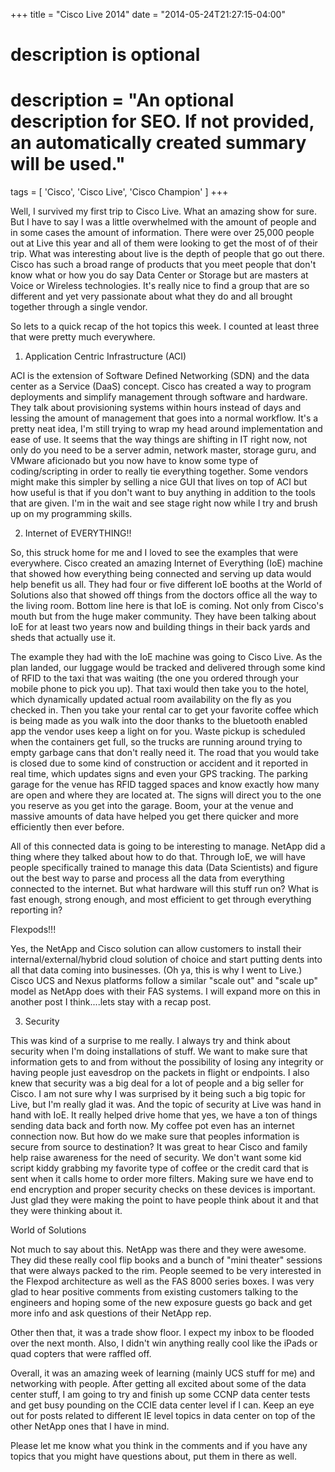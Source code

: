 +++
title = "Cisco Live 2014"
date = "2014-05-24T21:27:15-04:00"

#
# description is optional
#
# description = "An optional description for SEO. If not provided, an automatically created summary will be used."

tags = [ 'Cisco', 'Cisco Live', 'Cisco Champion' ]
+++

Well, I survived my first trip to Cisco Live. What an amazing show for sure. But I have to say I was a little overwhelmed with the amount of people and in some cases the amount of information. There were over 25,000 people out at Live this year and all of them were looking to get the most of of their trip. What was interesting about live is the depth of people that go out there. Cisco has such a broad range of products that you meet people that don't know what or how you do say Data Center or Storage but are masters at Voice or Wireless technologies. It's really nice to find a group that are so different and yet very passionate about what they do and all brought together through a single vendor.

So lets to a quick recap of the hot topics this week. I counted at least three that were pretty much everywhere.

1. Application Centric Infrastructure (ACI)

ACI is the extension of Software Defined Networking (SDN) and the data center as a Service (DaaS) concept. Cisco has created a way to program deployments and simplify management through software and hardware. They talk about provisioning systems within hours instead of days and lessing the amount of management that goes into a normal workflow. It's a pretty neat idea, I'm still trying to wrap my head around implementation and ease of use. It seems that the way things are shifting in IT right now, not only do you need to be a server admin, network master, storage guru, and VMware aficionado but you now have to know some type of coding/scripting in order to really tie everything together. Some vendors might make this simpler by selling a nice GUI that lives on top of ACI but how useful is that if you don't want to buy anything in addition to the tools that are given. I'm in the wait and see stage right now while I try and brush up on my programming skills.

2. Internet of EVERYTHING!!

So, this struck home for me and I loved to see the examples that were everywhere. Cisco created an amazing Internet of Everything (IoE) machine that showed how everything being connected and serving up data would help benefit us all. They had four or five different IoE booths at the World of Solutions also that showed off things from the doctors office all the way to the living room. Bottom line here is that IoE is coming. Not only from Cisco's mouth but from the huge maker community. They have been talking about IoE for at least two years now and building things in their back yards and sheds that actually use it.

The example they had with the IoE machine was going to Cisco Live. As the plan landed, our luggage would be tracked and delivered through some kind of RFID to the taxi that was waiting (the one you ordered through your mobile phone to pick you up). That taxi would then take you to the hotel, which dynamically updated actual room availability on the fly as you checked in. Then you take your rental car to get your favorite coffee which is being made as you walk into the door thanks to the bluetooth enabled app the vendor uses keep a light on for you. Waste pickup is scheduled when the containers get full, so the trucks are running around trying to empty garbage cans that don't really need it. The road that you would take is closed due to some kind of construction or accident and it reported in real time, which updates signs and even your GPS tracking. The parking garage for the venue has RFID tagged spaces and know exactly how many are open and where they are located at. The signs will direct you to the one you reserve as you get into the garage. Boom, your at the venue and massive amounts of data have helped you get there quicker and more efficiently then ever before.

All of this connected data is going to be interesting to manage. NetApp did a thing where they talked about how to do that. Through IoE, we will have people specifically trained to manage this data (Data Scientists) and figure out the best way to parse and process all the data from everything connected to the internet. But what hardware will this stuff run on? What is fast enough, strong enough, and most efficient to get through everything reporting in?

Flexpods!!!

Yes, the NetApp and Cisco solution can allow customers to install their internal/external/hybrid cloud solution of choice and start putting dents into all that data coming into businesses. (Oh ya, this is why I went to Live.) Cisco UCS and Nexus platforms follow a similar "scale out" and "scale up" model as NetApp does with their FAS systems. I will expand more on this in another post I think....lets stay with a recap post.

3. Security

This was kind of a surprise to me really. I always try and think about security when I'm doing installations of stuff. We want to make sure that information gets to and from without the possibility of losing any integrity or having people just eavesdrop on the packets in flight or endpoints. I also knew that security was a big deal for a lot of people and a big seller for Cisco. I am not sure why I was surprised by it being such a big topic for Live, but I'm really glad it was. And the topic of security at Live was hand in hand with IoE. It really helped drive home that yes, we have a ton of things sending data back and forth now. My coffee pot even has an internet connection now. But how do we make sure that peoples information is secure from source to destination? It was great to hear Cisco and family help raise awareness for the need of security. We don't want some kid script kiddy grabbing my favorite type of coffee or the credit card that is sent when it calls home to order more filters. Making sure we have end to end encryption and proper security checks on these devices is important. Just glad they were making the point to have people think about it and that they were thinking about it.

World of Solutions

Not much to say about this. NetApp was there and they were awesome. They did these really cool flip books and a bunch of "mini theater" sessions that were always packed to the rim. People seemed to be very interested in the Flexpod architecture as well as the FAS 8000 series boxes. I was very glad to hear positive comments from existing customers talking to the engineers and hoping some of the new exposure guests go back and get more info and ask questions of their NetApp rep.

Other then that, it was a trade show floor. I expect my inbox to be flooded over the next month. Also, I didn't win anything really cool like the iPads or quad copters that were raffled off.

Overall, it was an amazing week of learning (mainly UCS stuff for me) and networking with people. After getting all excited about some of the data center stuff, I am going to try and finish up some CCNP data center tests and get busy pounding on the CCIE data center level if I can. Keep an eye out for posts related to different IE level topics in data center on top of the other NetApp ones that I have in mind.

Please let me know what you think in the comments and if you have any topics that you might have questions about, put them in there as well.
